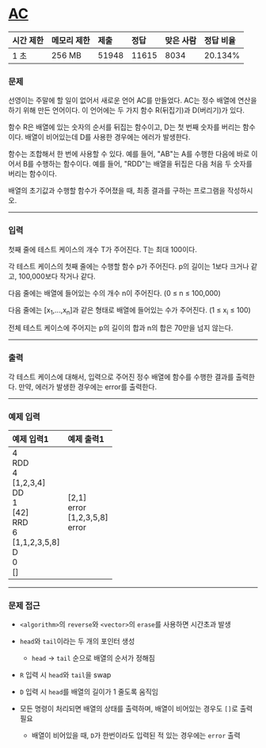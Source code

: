 # [AC](https://www.acmicpc.net/problem/5430)

<div align = center>

| 시간 제한 | 메모리 제한 | 제출  | 정답  | 맞은 사람 | 정답 비율 |
| :-------- | :---------- | :---- | :---- | :-------- | :-------- |
| 1 초      | 256 MB      | 51948 | 11615 | 8034      | 20.134%   |

</div>

### 문제

선영이는 주말에 할 일이 없어서 새로운 언어 AC를 만들었다. AC는 정수 배열에 연산을 하기 위해 만든 언어이다. 이 언어에는 두 가지 함수 R(뒤집기)과 D(버리기)가 있다.

함수 R은 배열에 있는 숫자의 순서를 뒤집는 함수이고, D는 첫 번째 숫자를 버리는 함수이다. 배열이 비어있는데 D를 사용한 경우에는 에러가 발생한다.

함수는 조합해서 한 번에 사용할 수 있다. 예를 들어, "AB"는 A를 수행한 다음에 바로 이어서 B를 수행하는 함수이다. 예를 들어, "RDD"는 배열을 뒤집은 다음 처음 두 숫자를 버리는 함수이다.

배열의 초기값과 수행할 함수가 주어졌을 때, 최종 결과를 구하는 프로그램을 작성하시오.

---

### 입력

첫째 줄에 테스트 케이스의 개수 T가 주어진다. T는 최대 100이다.

각 테스트 케이스의 첫째 줄에는 수행할 함수 p가 주어진다. p의 길이는 1보다 크거나 같고, 100,000보다 작거나 같다.

다음 줄에는 배열에 들어있는 수의 개수 n이 주어진다. (0 ≤ n ≤ 100,000)

다음 줄에는 [x<sub>1</sub>,...,x<sub>n</sub>]과 같은 형태로 배열에 들어있는 수가 주어진다. (1 ≤ x<sub>i</sub> ≤ 100)

전체 테스트 케이스에 주어지는 p의 길이의 합과 n의 합은 70만을 넘지 않는다.

---

### 출력

각 테스트 케이스에 대해서, 입력으로 주어진 정수 배열에 함수를 수행한 결과를 출력한다. 만약, 에러가 발생한 경우에는 error를 출력한다.

---

### 예제 입력

| 예제 입력1                                                                                             | 예제 출력1                                |
| :----------------------------------------------------------------------------------------------------- | :---------------------------------------- |
| 4<br/>RDD<br/>4<br/>[1,2,3,4]<br/>DD<br/>1<br/>[42]<br/>RRD<br/>6<br/>[1,1,2,3,5,8]<br/>D<br/>0<br/>[] | [2,1]<br/>error<br/>[1,2,3,5,8]<br/>error |

---

### 문제 접근

  - `<algorithm>`의 `reverse`와 `<vector>`의 `erase`를 사용하면 시간초과 발생

  - `head`와 `tail`이라는 두 개의 포인터 생성

    - `head` -> `tail` 순으로 배열의 순서가 정해짐

  - `R` 입력 시 `head`와 `tail`을 swap

  - `D` 입력 시 `head`를 배열의 길이가 1 줄도록 움직임

  - 모든 명령이 처리되면 배열의 상태를 출력하며, 배열이 비어있는 경우도 `[]`로 출력 필요

    - 배열이 비어있을 때, `D`가 한번이라도 입력된 적 있는 경우에는 `error` 출력